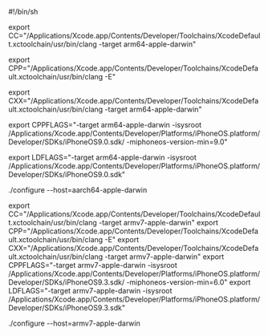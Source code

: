 #!/bin/sh

export CC="/Applications/Xcode.app/Contents/Developer/Toolchains/XcodeDefault.xctoolchain/usr/bin/clang -target arm64-apple-darwin"

export CPP="/Applications/Xcode.app/Contents/Developer/Toolchains/XcodeDefault.xctoolchain/usr/bin/clang -E"

export CXX="/Applications/Xcode.app/Contents/Developer/Toolchains/XcodeDefault.xctoolchain/usr/bin/clang -target arm64-apple-darwin"

export CPPFLAGS="-target arm64-apple-darwin -isysroot /Applications/Xcode.app/Contents/Developer/Platforms/iPhoneOS.platform/Developer/SDKs/iPhoneOS9.0.sdk/ -miphoneos-version-min=9.0"

export LDFLAGS="-target arm64-apple-darwin -isysroot /Applications/Xcode.app/Contents/Developer/Platforms/iPhoneOS.platform/Developer/SDKs/iPhoneOS9.0.sdk"

./configure --host=aarch64-apple-darwin









export CC="/Applications/Xcode.app/Contents/Developer/Toolchains/XcodeDefault.xctoolchain/usr/bin/clang -target armv7-apple-darwin" 
export CPP="/Applications/Xcode.app/Contents/Developer/Toolchains/XcodeDefault.xctoolchain/usr/bin/clang -E" 
export CXX="/Applications/Xcode.app/Contents/Developer/Toolchains/XcodeDefault.xctoolchain/usr/bin/clang -target armv7-apple-darwin" 
export CPPFLAGS="-target armv7-apple-darwin -isysroot /Applications/Xcode.app/Contents/Developer/Platforms/iPhoneOS.platform/Developer/SDKs/iPhoneOS9.3.sdk/ -miphoneos-version-min=6.0" 
export LDFLAGS="-target armv7-apple-darwin -isysroot /Applications/Xcode.app/Contents/Developer/Platforms/iPhoneOS.platform/Developer/SDKs/iPhoneOS9.3.sdk"

./configure --host=armv7-apple-darwin




